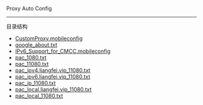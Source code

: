 
#

Proxy Auto Config

---

目录结构

- [CustomProxy.mobileconfig](/CustomProxy.mobileconfig)
- [google_about.txt](/google_about.txt)
- [IPv6_Support_for_CMCC.mobileconfig](/IPv6_Support_for_CMCC.mobileconfig)
- [pac_1080.txt](/pac_1080.txt)
- [pac_11080.txt](/pac_11080.txt)
- [pac_ipv4.liangfei.vip_11080.txt](/pac_ipv4.liangfei.vip_11080.txt)
- [pac_ipv6.liangfei.vip_11080.txt](/pac_ipv6.liangfei.vip_11080.txt)
- [pac_ip_11080.txt](/pac_ip_11080.txt)
- [pac_local.liangfei.vip_11080.txt](/pac_local.liangfei.vip_11080.txt)
- [pac_local_11080.txt](/pac_local_11080.txt)
